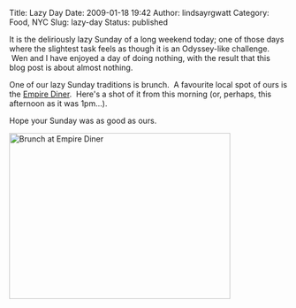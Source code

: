 Title: Lazy Day
Date: 2009-01-18 19:42
Author: lindsayrgwatt
Category: Food, NYC
Slug: lazy-day
Status: published

It is the deliriously lazy Sunday of a long weekend today; one of those days where the slightest task feels as though it is an Odyssey-like challenge.  Wen and I have enjoyed a day of doing nothing, with the result that this blog post is about almost nothing.

One of our lazy Sunday traditions is brunch.  A favourite local spot of ours is the [Empire Diner](http://www.empire-diner.com/).  Here's a shot of it from this morning (or, perhaps, this afternoon as it was 1pm...).

Hope your Sunday was as good as ours.

<img src="{static}/images/2009/01/img_0679.jpg" title="Brunch at Empire Diner" class="aligncenter size-full " width="400" height="300" alt="Brunch at Empire Diner" />
